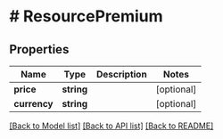 # # ResourcePremium

## Properties

Name | Type | Description | Notes
------------ | ------------- | ------------- | -------------
**price** | **string** |  | [optional]
**currency** | **string** |  | [optional]

[[Back to Model list]](../../README.md#models) [[Back to API list]](../../README.md#endpoints) [[Back to README]](../../README.md)
